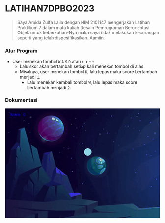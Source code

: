 # LATIHAN7DPBO2023

> Saya Amida Zulfa Laila dengan NIM 2101147 mengerjakan Latihan Praktikum 7 dalam mata kuliah Desain Pemrograman Berorientasi Objek untuk keberkahan-Nya maka saya tidak melakukan kecurangan seperti yang telah dispesifikasikan. Aamiin.

### Alur Program 
- User menekan tombol `W` `A` `S` `D` atau `⬆` `⬇` `⬅` `➡`
  - Lalu skor akan bertambah setiap kali menekan tombol di atas
  - Misalnya, user menekan tombol `D`, lalu lepas maka score bertambah menjadi `1`.
    - Lalu menekan kembali tombol `W`, lalu lepas maka score bertambah menjadi `2`.
### Dokumentasi 
<p align="center">
  <img src="https://github.com/amizulfa/LATIHAN7DPBO2023/blob/main/screenshoot/lp7.gif" alt="gif format testing"/>
</p>
